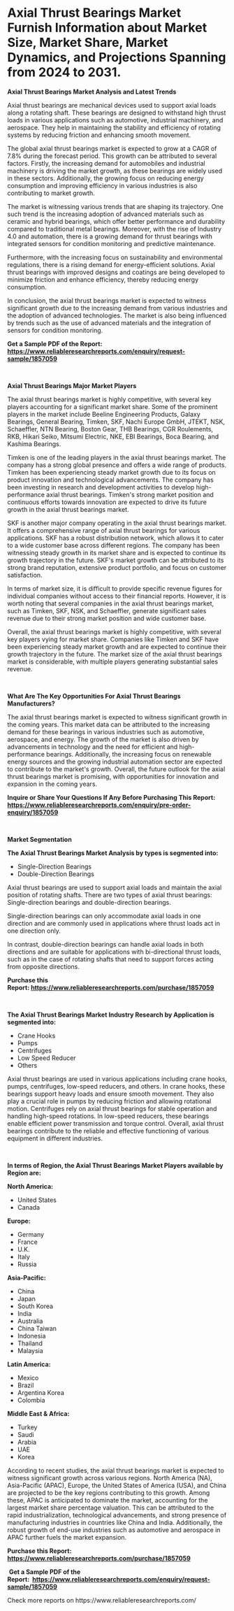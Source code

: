 <p><h1>Axial Thrust Bearings Market Furnish Information about Market Size, Market Share, Market Dynamics, and Projections Spanning from 2024 to 2031.</h1></p><p><strong>Axial Thrust Bearings Market Analysis and Latest Trends</strong></p>
<p><p>Axial thrust bearings are mechanical devices used to support axial loads along a rotating shaft. These bearings are designed to withstand high thrust loads in various applications such as automotive, industrial machinery, and aerospace. They help in maintaining the stability and efficiency of rotating systems by reducing friction and enhancing smooth movement.</p><p>The global axial thrust bearings market is expected to grow at a CAGR of 7.8% during the forecast period. This growth can be attributed to several factors. Firstly, the increasing demand for automobiles and industrial machinery is driving the market growth, as these bearings are widely used in these sectors. Additionally, the growing focus on reducing energy consumption and improving efficiency in various industries is also contributing to market growth.</p><p>The market is witnessing various trends that are shaping its trajectory. One such trend is the increasing adoption of advanced materials such as ceramic and hybrid bearings, which offer better performance and durability compared to traditional metal bearings. Moreover, with the rise of Industry 4.0 and automation, there is a growing demand for thrust bearings with integrated sensors for condition monitoring and predictive maintenance.</p><p>Furthermore, with the increasing focus on sustainability and environmental regulations, there is a rising demand for energy-efficient solutions. Axial thrust bearings with improved designs and coatings are being developed to minimize friction and enhance efficiency, thereby reducing energy consumption.</p><p>In conclusion, the axial thrust bearings market is expected to witness significant growth due to the increasing demand from various industries and the adoption of advanced technologies. The market is also being influenced by trends such as the use of advanced materials and the integration of sensors for condition monitoring.</p></p>
<p><strong>Get a Sample PDF of the Report:&nbsp; <a href="https://www.reliableresearchreports.com/enquiry/request-sample/1857059">https://www.reliableresearchreports.com/enquiry/request-sample/1857059</a></strong></p>
<p>&nbsp;</p>
<p><strong>Axial Thrust Bearings Major Market Players</strong></p>
<p><p>The axial thrust bearings market is highly competitive, with several key players accounting for a significant market share. Some of the prominent players in the market include Beeline Engineering Products, Galaxy Bearings, General Bearing, Timken, SKF, Nachi Europe GmbH, JTEKT, NSK, Schaeffler, NTN Bearing, Boston Gear, THB Bearings, CGR Roulements, RKB, Hikari Seiko, Mitsumi Electric, NKE, EBI Bearings, Boca Bearing, and Kashima Bearings.</p><p>Timken is one of the leading players in the axial thrust bearings market. The company has a strong global presence and offers a wide range of products. Timken has been experiencing steady market growth due to its focus on product innovation and technological advancements. The company has been investing in research and development activities to develop high-performance axial thrust bearings. Timken's strong market position and continuous efforts towards innovation are expected to drive its future growth in the axial thrust bearings market.</p><p>SKF is another major company operating in the axial thrust bearings market. It offers a comprehensive range of axial thrust bearings for various applications. SKF has a robust distribution network, which allows it to cater to a wide customer base across different regions. The company has been witnessing steady growth in its market share and is expected to continue its growth trajectory in the future. SKF's market growth can be attributed to its strong brand reputation, extensive product portfolio, and focus on customer satisfaction.</p><p>In terms of market size, it is difficult to provide specific revenue figures for individual companies without access to their financial reports. However, it is worth noting that several companies in the axial thrust bearings market, such as Timken, SKF, NSK, and Schaeffler, generate significant sales revenue due to their strong market position and wide customer base.</p><p>Overall, the axial thrust bearings market is highly competitive, with several key players vying for market share. Companies like Timken and SKF have been experiencing steady market growth and are expected to continue their growth trajectory in the future. The market size of the axial thrust bearings market is considerable, with multiple players generating substantial sales revenue.</p></p>
<p>&nbsp;</p>
<p><strong>What Are The Key Opportunities For Axial Thrust Bearings Manufacturers?</strong></p>
<p><p>The axial thrust bearings market is expected to witness significant growth in the coming years. This market data can be attributed to the increasing demand for these bearings in various industries such as automotive, aerospace, and energy. The growth of the market is also driven by advancements in technology and the need for efficient and high-performance bearings. Additionally, the increasing focus on renewable energy sources and the growing industrial automation sector are expected to contribute to the market's growth. Overall, the future outlook for the axial thrust bearings market is promising, with opportunities for innovation and expansion in the coming years.</p></p>
<p><strong>Inquire or Share Your Questions If Any Before Purchasing This Report: <a href="https://www.reliableresearchreports.com/enquiry/pre-order-enquiry/1857059">https://www.reliableresearchreports.com/enquiry/pre-order-enquiry/1857059</a></strong></p>
<p>&nbsp;</p>
<p><strong>Market Segmentation</strong></p>
<p><strong>The Axial Thrust Bearings Market Analysis by types is segmented into:</strong></p>
<p><ul><li>Single-Direction Bearings</li><li>Double-Direction Bearings</li></ul></p>
<p><p>Axial thrust bearings are used to support axial loads and maintain the axial position of rotating shafts. There are two types of axial thrust bearings: Single-direction bearings and double-direction bearings. </p><p>Single-direction bearings can only accommodate axial loads in one direction and are commonly used in applications where thrust loads act in one direction only. </p><p>In contrast, double-direction bearings can handle axial loads in both directions and are suitable for applications with bi-directional thrust loads, such as in the case of rotating shafts that need to support forces acting from opposite directions.</p></p>
<p><strong>Purchase this Report:&nbsp;<a href="https://www.reliableresearchreports.com/purchase/1857059">https://www.reliableresearchreports.com/purchase/1857059</a></strong></p>
<p>&nbsp;</p>
<p><strong>The Axial Thrust Bearings Market Industry Research by Application is segmented into:</strong></p>
<p><ul><li>Crane Hooks</li><li>Pumps</li><li>Centrifuges</li><li>Low Speed Reducer</li><li>Others</li></ul></p>
<p><p>Axial thrust bearings are used in various applications including crane hooks, pumps, centrifuges, low-speed reducers, and others. In crane hooks, these bearings support heavy loads and ensure smooth movement. They also play a crucial role in pumps by reducing friction and allowing rotational motion. Centrifuges rely on axial thrust bearings for stable operation and handling high-speed rotations. In low-speed reducers, these bearings enable efficient power transmission and torque control. Overall, axial thrust bearings contribute to the reliable and effective functioning of various equipment in different industries.</p></p>
<p>&nbsp;</p>
<p><strong>In terms of Region, the Axial Thrust Bearings Market Players available by Region are:</strong></p>
<p>
    <p> <strong> North America: </strong>
        <ul>
            <li>United States</li>
            <li>Canada</li>
        </ul>
        </p> 
    <p> <strong> Europe: </strong>
        <ul>
            <li>Germany</li>
            <li>France</li>
            <li>U.K.</li>
            <li>Italy</li>
            <li>Russia</li>
        </ul>
        </p> 
    <p> <strong> Asia-Pacific: </strong>
        <ul>
            <li>China</li>
            <li>Japan</li>
            <li>South Korea</li>
            <li>India</li>
            <li>Australia</li>
            <li>China Taiwan</li>
            <li>Indonesia</li>
            <li>Thailand</li>
            <li>Malaysia</li>
        </ul>
        </p> 
    <p> <strong> Latin America: </strong>
        <ul>
            <li>Mexico</li>
            <li>Brazil</li>
            <li>Argentina Korea</li>
            <li>Colombia</li>
        </ul>
        </p> 
    <p> <strong> Middle East & Africa: </strong>
        <ul>
            <li>Turkey</li>
            <li>Saudi</li>
            <li>Arabia</li>
            <li>UAE</li>
            <li>Korea</li>
        </ul>
    </p>
    </p>
<p><p>According to recent studies, the axial thrust bearings market is expected to witness significant growth across various regions. North America (NA), Asia-Pacific (APAC), Europe, the United States of America (USA), and China are projected to be the key regions contributing to this growth. Among these, APAC is anticipated to dominate the market, accounting for the largest market share percentage valuation. This can be attributed to the rapid industrialization, technological advancements, and strong presence of manufacturing industries in countries like China and India. Additionally, the robust growth of end-use industries such as automotive and aerospace in APAC further fuels the market expansion.</p></p>
<p><strong>Purchase this Report: <a href="https://www.reliableresearchreports.com/purchase/1857059">https://www.reliableresearchreports.com/purchase/1857059</a></strong></p>
<p>&nbsp;<strong>Get a Sample PDF of the Report:&nbsp;&nbsp;<a href="https://www.reliableresearchreports.com/enquiry/request-sample/1857059">https://www.reliableresearchreports.com/enquiry/request-sample/1857059</a></strong></p>
<p><strong></strong></p>
<p>Check more reports on https://www.reliableresearchreports.com/</p>